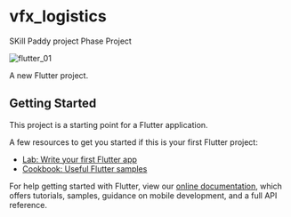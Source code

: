 # vfx_logistics

SKill Paddy project Phase Project 

![flutter_01](https://user-images.githubusercontent.com/102883093/164948580-5478c78e-5d90-40a1-92bc-0b3c4fca0609.png)




A new Flutter project.

## Getting Started

This project is a starting point for a Flutter application.

A few resources to get you started if this is your first Flutter project:

- [Lab: Write your first Flutter app](https://flutter.dev/docs/get-started/codelab)
- [Cookbook: Useful Flutter samples](https://flutter.dev/docs/cookbook)

For help getting started with Flutter, view our
[online documentation](https://flutter.dev/docs), which offers tutorials,
samples, guidance on mobile development, and a full API reference.
